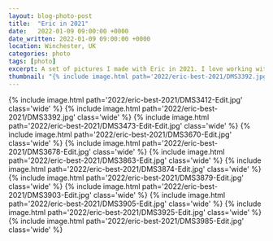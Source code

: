 ```yaml
---
layout: blog-photo-post
title:  "Eric in 2021"
date:   2022-01-09 09:00:00 +0000
date_written: 2022-01-09 09:00:00 +0000
location: Winchester, UK
categories: photo
tags: [photo]
excerpt: A set of pictures I made with Eric in 2021. I love working with her.
thumbnail: "{% include image.html path='2022/eric-best-2021/DMS3392.jpg' class='thumbnail %}"
---
```

{% include image.html path='2022/eric-best-2021/DMS3412-Edit.jpg' class='wide' %}
{% include image.html path='2022/eric-best-2021/DMS3392.jpg' class='wide' %}
{% include image.html path='2022/eric-best-2021/DMS3473-Edit-Edit.jpg' class='wide' %}
{% include image.html path='2022/eric-best-2021/DMS3670-Edit.jpg' class='wide' %}
{% include image.html path='2022/eric-best-2021/DMS3678-Edit.jpg' class='wide' %}
{% include image.html path='2022/eric-best-2021/DMS3863-Edit.jpg' class='wide' %}
{% include image.html path='2022/eric-best-2021/DMS3874-Edit.jpg' class='wide' %}
{% include image.html path='2022/eric-best-2021/DMS3879-Edit.jpg' class='wide' %}
{% include image.html path='2022/eric-best-2021/DMS3903-Edit.jpg' class='wide' %}
{% include image.html path='2022/eric-best-2021/DMS3905-Edit.jpg' class='wide' %}
{% include image.html path='2022/eric-best-2021/DMS3925-Edit.jpg' class='wide' %}
{% include image.html path='2022/eric-best-2021/DMS3985-Edit.jpg' class='wide' %}







